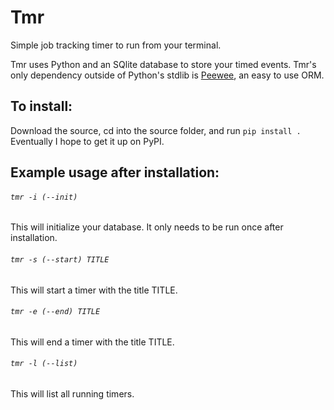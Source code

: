 # Tmr

Simple job tracking timer to run from your terminal. 

Tmr uses Python and an SQlite database to store your timed events. Tmr's only dependency outside of Python's stdlib is [Peewee](https://github.com/coleifer/peewee), an easy to use ORM.

## To install:

Download the source, cd into the source folder, and run `pip install .` Eventually I hope to get it up on PyPI.

## Example usage after installation:

###### `tmr -i (--init)`

This will initialize your database. It only needs to be run once after installation.

###### `tmr -s (--start) TITLE`

This will start a timer with the title TITLE.

###### `tmr -e (--end) TITLE`

This will end a timer with the title TITLE.

###### `tmr -l (--list)`

This will list all running timers.
